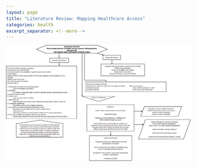 ```yaml
---
layout: page
title: "Literature Review: Mapping Healthcare Access"
categories: health
excerpt_separator: <!--more-->
---
```

<img src= "/assets/images/Diagram1.png"/>
